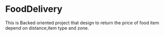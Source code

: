 # FoodDelivery
This is Backed oriented project that design to return the price of food item depend on distance,item type and zone.
